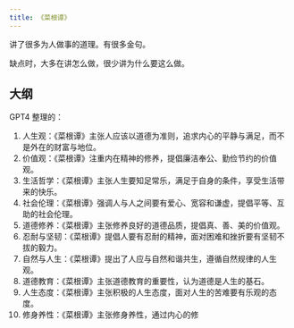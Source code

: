 ```yaml
---
title: 《菜根谭》
---
```


讲了很多为人做事的道理。有很多金句。

缺点时，大多在讲怎么做，很少讲为什么要这么做。


## 大纲
GPT4 整理的：

1. 人生观：《菜根谭》主张人应该以道德为准则，追求内心的平静与满足，而不是外在的财富与地位。
2. 价值观：《菜根谭》注重内在精神的修养，提倡廉洁奉公、勤俭节约的价值观。
3. 生活哲学：《菜根谭》主张人生要知足常乐，满足于自身的条件，享受生活带来的快乐。
4. 社会伦理：《菜根谭》强调人与人之间要有爱心、宽容和谦虚，提倡平等、互助的社会伦理。
5. 道德修养：《菜根谭》主张修养良好的道德品质，提倡真、善、美的价值观。
6. 忍耐与坚韧：《菜根谭》提倡人要有忍耐的精神，面对困难和挫折要有坚韧不拔的毅力。
7. 自然与人生：《菜根谭》提出了人应与自然和谐共生，遵循自然规律的人生观。
8. 道德教育：《菜根谭》主张道德教育的重要性，认为道德是人生的基石。
9. 人生态度：《菜根谭》主张积极的人生态度，面对人生的苦难要有乐观的态度。
10. 修身养性：《菜根谭》主张修身养性，通过内心的修
